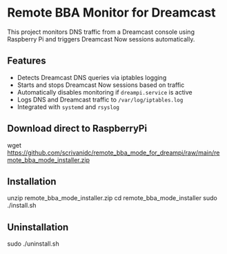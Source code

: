 # Remote BBA Monitor for Dreamcast

This project monitors DNS traffic from a Dreamcast console using Raspberry Pi and triggers Dreamcast Now sessions automatically.

## Features

- Detects Dreamcast DNS queries via iptables logging
- Starts and stops Dreamcast Now sessions based on traffic
- Automatically disables monitoring if `dreampi.service` is active
- Logs DNS and Dreamcast traffic to `/var/log/iptables.log`
- Integrated with `systemd` and `rsyslog`

## Download direct to RaspberryPi
wget https://github.com/scrivanidc/remote_bba_mode_for_dreampi/raw/main/remote_bba_mode_installer.zip

## Installation
unzip remote_bba_mode_installer.zip
cd remote_bba_mode_installer
sudo ./install.sh

## Uninstallation
sudo ./uninstall.sh
